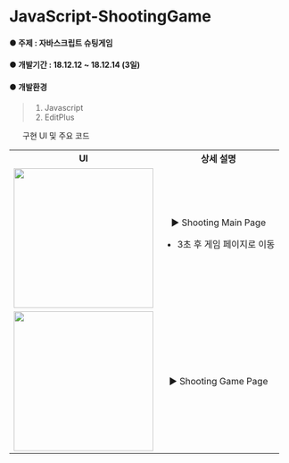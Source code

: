 # JavaScript-ShootingGame
#### ● 주제 : 자바스크립트 슈팅게임 
#### ● 개발기간 : 18.12.12 ~ 18.12.14 (3일)
#### ● 개발환경
> 1) Javascript
> 2) EditPlus
<ul
  <li>구현 UI 및 주요 코드</li>
</ul>

<table style="text-align:center;">
  <tr>
    <td><b>UI</b></td>
    <td><b>상세 설명</b></td>
  </tr>
    <tr>
    <td>
    <img src="https://postfiles.pstatic.net/MjAxOTA1MTNfNDcg/MDAxNTU3NzEwMTA4NjQx.j8iKFfY02y8khIcoQbSRD5YdoZlcEII022Qk-N-e87Ug.iKd8vgkvII3wYdkYL6-ejrsmqm5_56a5sbDFQiz7wOog.PNG.tag94/%EB%A9%94%EC%9D%B8.png?type=w966" width="250px"/>
    </td>
    <td>▶ Shooting Main Page<br>
      <ul>
        <li>3초 후 게임 페이지로 이동</li>
      </ul>
    </td>
  </tr>
  <tr>
    <td>
    <img src="https://postfiles.pstatic.net/MjAxOTA1MTNfMTc2/MDAxNTU3NzEwMjQ1MDM0.1AsdGyu28_5XmrWYLtfKt3R6nAXBcXXCB39Gqvp8oREg.HMoKzzPWJQrajMpbx3Qwzfy7FW2Ldd6C5bJ29Ma8f9Yg.PNG.tag94/%E3%85%81%E3%84%B4%E3%85%87%E3%84%B9.png?type=w966" width="250px"/>
    </td>
    <td>▶ Shooting Game Page<br>

